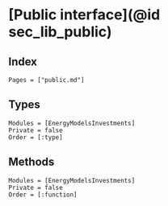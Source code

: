 # [Public interface](@id sec_lib_public)


## Index

```@index
Pages = ["public.md"]
```

## Types

```@autodocs
Modules = [EnergyModelsInvestments]
Private = false
Order = [:type]
```

## Methods

```@autodocs
Modules = [EnergyModelsInvestments]
Private = false
Order = [:function]
```

